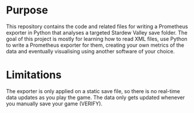 # Purpose 

This repository contains the code and related files for writing a Prometheus exporter in Python that analyses a targeted Stardew Valley save folder. The goal of this project is mostly for learning how to read XML files, use Python to write a Prometheus exporter for them, creating your own metrics of the data and eventually visualising using another software of your choice.

# Limitations

The exporter is only applied on a static save file, so there is no real-time data updates as you play the game. The data only gets updated whenever you manually save your game (VERIFY).